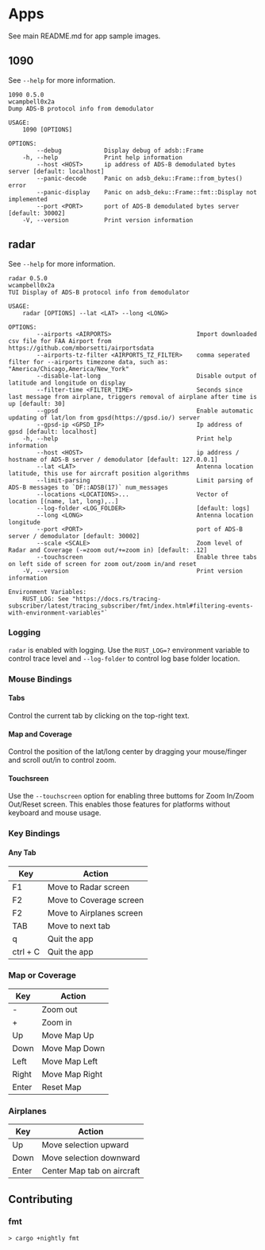 # Apps

See main README.md for app sample images.

## 1090
See `--help` for more information.
```
1090 0.5.0
wcampbell0x2a
Dump ADS-B protocol info from demodulator

USAGE:
    1090 [OPTIONS]

OPTIONS:
        --debug            Display debug of adsb::Frame
    -h, --help             Print help information
        --host <HOST>      ip address of ADS-B demodulated bytes server [default: localhost]
        --panic-decode     Panic on adsb_deku::Frame::from_bytes() error
        --panic-display    Panic on adsb_deku::Frame::fmt::Display not implemented
        --port <PORT>      port of ADS-B demodulated bytes server [default: 30002]
    -V, --version          Print version information
```

## radar
See `--help` for more information.
```
radar 0.5.0
wcampbell0x2a
TUI Display of ADS-B protocol info from demodulator

USAGE:
    radar [OPTIONS] --lat <LAT> --long <LONG>

OPTIONS:
        --airports <AIRPORTS>                        Import downloaded csv file for FAA Airport from https://github.com/mborsetti/airportsdata
        --airports-tz-filter <AIRPORTS_TZ_FILTER>    comma seperated filter for --airports timezone data, such as: "America/Chicago,America/New_York"
        --disable-lat-long                           Disable output of latitude and longitude on display
        --filter-time <FILTER_TIME>                  Seconds since last message from airplane, triggers removal of airplane after time is up [default: 30]
        --gpsd                                       Enable automatic updating of lat/lon from gpsd(https://gpsd.io/) server
        --gpsd-ip <GPSD_IP>                          Ip address of gpsd [default: localhost]
    -h, --help                                       Print help information
        --host <HOST>                                ip address / hostname of ADS-B server / demodulator [default: 127.0.0.1]
        --lat <LAT>                                  Antenna location latitude, this use for aircraft position algorithms
        --limit-parsing                              Limit parsing of ADS-B messages to `DF::ADSB(17)` num_messages
        --locations <LOCATIONS>...                   Vector of location [(name, lat, long),..]
        --log-folder <LOG_FOLDER>                    [default: logs]
        --long <LONG>                                Antenna location longitude
        --port <PORT>                                port of ADS-B server / demodulator [default: 30002]
        --scale <SCALE>                              Zoom level of Radar and Coverage (-=zoom out/+=zoom in) [default: .12]
        --touchscreen                                Enable three tabs on left side of screen for zoom out/zoom in/and reset
    -V, --version                                    Print version information

Environment Variables:
    RUST_LOG: See "https://docs.rs/tracing-subscriber/latest/tracing_subscriber/fmt/index.html#filtering-events-with-environment-variables"`
```

### Logging
`radar` is enabled with logging. Use the `RUST_LOG=?` environment variable to control trace level and `--log-folder` to control log base folder location.

### Mouse Bindings
#### Tabs
Control the current tab by clicking on the top-right text.

#### Map and Coverage
Control the position of the lat/long center by dragging your mouse/finger and scroll out/in to control zoom.

#### Touchsreen
Use the `--touchscreen` option for enabling three buttoms for Zoom In/Zoom Out/Reset screen.
This enables those features for platforms without keyboard and mouse usage.

### Key Bindings

#### Any Tab
|  Key     |  Action                    |
| -------- | -------------------------- |
| F1       | Move to Radar screen       |
| F2       | Move to Coverage screen    |
| F2       | Move to Airplanes screen   |
| TAB      | Move to next tab           |
| q        | Quit the app               |
| ctrl + C | Quit the app               |


### Map or Coverage
|  Key  |  Action                    |
| ----- | -------------------------- |
| -     | Zoom out                   |
| +     | Zoom in                    |
| Up    | Move Map Up                |
| Down  | Move Map Down              |
| Left  | Move Map Left              |
| Right | Move Map Right             |
| Enter | Reset Map                  |

### Airplanes
|  Key  |  Action                    |
| ----- | -------------------------- |
| Up    | Move selection upward      |
| Down  | Move selection downward    |
| Enter | Center Map tab on aircraft |

## Contributing

### fmt
```text
> cargo +nightly fmt
```
